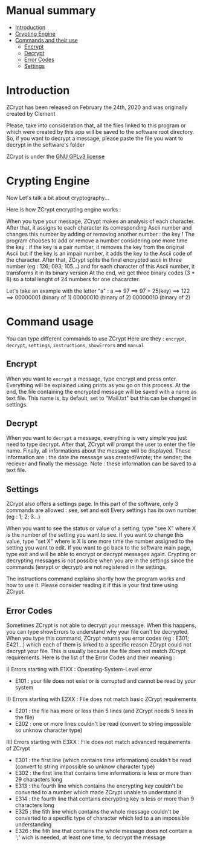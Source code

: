 # Manual summary
 - [Introduction](#introduction)
 - [Crypting Engine](#crypting-engine)
 - [Commands and their use](#command-usage)
   - [Encrypt](#encrypt)
   - [Decrypt](#decrypt)
   - [Error Codes](#error-codes)
   - [Settings](#settings)


# Introduction
ZCrypt has been released on February the 24th, 2020 and was originally created by Clement

Please, take into consideration that, all the files linked to this program or which were created by this app will be saved to the software root directory.
So, if you want to decrypt a message, please paste the file you want to decrypt in the software's folder

ZCrypt is under the [GNU GPLv3 license](LICENSE.md)

<a name="cryptEng"></a>
# Crypting Engine
Now Let's talk a bit about cryptography...

Here is how ZCrypt encrypting engine works :

When you type your message, ZCrypt makes an analysis of each character.
After that, it assigns to each character its corresponding Ascii number and changes this number by adding or removing another number : the key !
The program chooses to add or remove a number considering one more time the key : if the key is a pair number, it removes the key from the original Ascii but if the key is an impair number, it adds the key to the Ascii code of the character.
After that, ZCrypt splits the final encrypted ascii in three number (eg : 126; 093; 105...) and for each character of this Ascii number, it transforms it in its binary version
At the end, we get three binary codes (3 * 8) so a total lenght of 24 numbers for one chacarcter.

Let's take an example with the letter "a" : a ==> 97 ==> 97 + 25(key) ==> 122 ==> 00000001 (binary of 1) 00000010 (binary of 2) 00000010 (binary of 2)


# Command usage
You can type different commands to use ZCrypt
Here are they : `encrypt`, `decrypt`, `settings`, `instructions`, `showErrors` and `manual`

## Encrypt
When you want to `encrypt` a message, type encrypt and press enter.
Everything will be explained using prints as you go on this process.
At the end, the file containing the encrypted message will be saved with a name as text file.
This name is, by default, set to "Mail.txt" but this can be changed in settings.

## Decrypt
When you want to `decrypt` a message, everything is very simple you just need to type decrypt.
After that, ZCrypt will prompt the user to enter the file name.
Finally, all informations about the message will be displayed.
These information are : the date the message was created/wrote; the sender; the reciever and finally the message.
Note : these information can be saved to a text file.

## Settings
ZCrypt also offers a settings page.
In this part of the software, only 3 commands are allowed : see, set and exit
Every settings has its own number (eg : 1; 2; 3...)

When you want to see the status or value of a setting, type "see X" where X is the number of the setting you want to see.
If you want to change this value, type "set X" where is X is one more time the number assigned to the setting you want to edit.
If you want to go back to the software main page, type exit and will be able to encrypt or decrypt messages again.
Crypting or decrypting messages is not possible when you are in the settings since the commands (enrypt or decrypt) are not registered in the settings.

The instructions command explains shortly how the program works and how to use it.
Please consider reading it if this is your first time using ZCrypt.

## Error Codes
Sometimes ZCrypt is not able to decrypt your message.
When this happens, you can type showErrors to understand why your file can't be decrypted.
When you type this command, ZCrypt returns you error codes (eg : E301; E421...) which each of them is linked to a specific reason ZCrypt could not decrypt your file.
This is usually because the file does not match ZCrypt requirements.
Here is the list of the Error Codes and their meaning :

I) Errors starting with E1XX : Operating-System-Level error
- E101 : your file does not exist or is corrupted and cannot be read by your system

II) Errors starting with E2XX : File does not match basic ZCrypt requirements
- E201 : the file has more or less than 5 lines (and ZCrypt needs 5 lines in the file)
- E202 : one or more lines couldn't be read (convert to string impossible so unknow character type)

III) Errors starting with E3XX : File does not match advanced requirements of ZCrypt
- E301 : the first line (which contains time informations) couldn't be read (convert to string impossible so unknow character type)
- E302 : the first line that contains time informations is less or more than 29 characters long
- E313 : the fourth line which contains the encrypting key couldn't be converted to a number which made ZCrypt unable to understand it
- E314 : the fourth line that contains encrypting key is less or more than 9 characters long
- E325 : the fith line which contains the whole message couldn't be converted to a specific type of character which led to a an impossible understanding
- E326 : the fith line that contains the whole message does not contain a ';' wich is needed, at least one time, to decrypt the message










